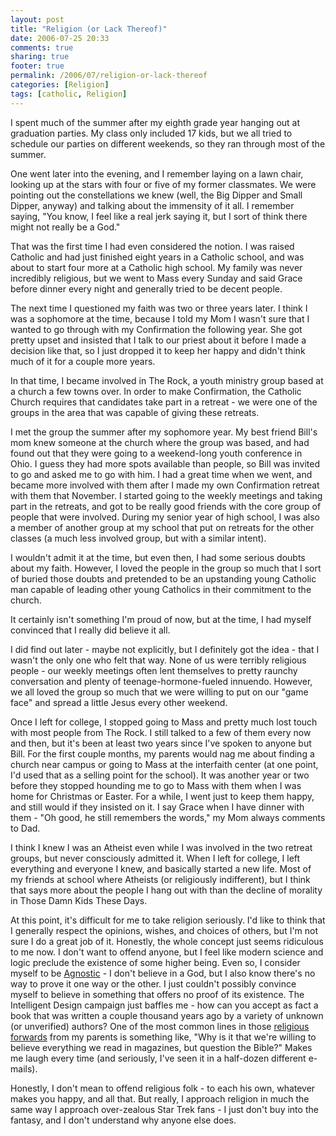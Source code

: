 ```yaml
---
layout: post
title: "Religion (or Lack Thereof)"
date: 2006-07-25 20:33
comments: true
sharing: true
footer: true
permalink: /2006/07/religion-or-lack-thereof
categories: [Religion]
tags: [catholic, Religion]
---
```

I spent much of the summer after my eighth grade year hanging out at graduation parties.  My class only included 17 kids, but we all tried to schedule our parties on different weekends, so they ran through most of the summer.

One went later into the evening, and I remember laying on a lawn chair, looking up at the stars with four or five of my former classmates.  We were pointing out the constellations we knew (well, the Big Dipper and Small Dipper, anyway) and talking about the immensity of it all.  I remember saying, "You know, I feel like a real jerk saying it, but I sort of think there might not really be a God."

That was the first time I had even considered the notion.  I was raised Catholic and had just finished eight years in a Catholic school, and was about to start four more at a Catholic high school.  My family was never incredibly religious, but we went to Mass every Sunday and said Grace before dinner every night and generally tried to be decent people.

The next time I questioned my faith was two or three years later.  I think I was a sophomore at the time, because I told my Mom I wasn't sure that I wanted to go through with my Confirmation the following year.  She got pretty upset and insisted that I talk to our priest about it before I made a decision like that, so I just dropped it to keep her happy and didn't think much of it for a couple more years.

In that time, I became involved in The Rock, a youth ministry group based at a church a few towns over.  In order to make Confirmation, the Catholic Church requires that candidates take part in a retreat - we were one of the groups in the area that was capable of giving these retreats.

I met the group the summer after my sophomore year.  My best friend Bill's mom knew someone at the church where the group was based, and had found out that they were going to a weekend-long youth conference in Ohio.  I guess they had more spots available than people, so Bill was invited to go and asked me to go with him.  I had a great time when we went, and became more involved with them after I made my own Confirmation retreat with them that November.  I started going to the weekly meetings and taking part in the retreats, and got to be really good friends with the core group of people that were involved.  During my senior year of high school, I was also a member of another group at my school that put on retreats for the other classes (a much less involved group, but with a similar intent).

I wouldn't admit it at the time, but even then, I had some serious doubts about my faith.  However, I loved the people in the group so much that I sort of buried those doubts and pretended to be an upstanding young Catholic man capable of leading other young Catholics in their commitment to the church.

It certainly isn't something I'm proud of now, but at the time, I had myself convinced that I really did believe it all.

I did find out later - maybe not explicitly, but I definitely got the idea - that I wasn't the only one who felt that way.  None of us were terribly religious people - our weekly meetings often lent themselves to pretty raunchy conversation and plenty of teenage-hormone-fueled innuendo.  However, we all loved the group so much that we were willing to put on our "game face" and spread a little Jesus every other weekend.

Once I left for college, I stopped going to Mass and pretty much lost touch with most people from The Rock.  I still talked to a few of them  every now and then, but it's been at least two years since I've spoken to anyone but Bill.  For the first couple months, my parents would nag me about finding a church near campus or going to Mass at the interfaith center (at one point, I'd used that as a selling point for the school).  It was another year or two before they stopped hounding me to go to Mass with them when I was home for Christmas or Easter.  For a while, I went just to keep them happy, and still would if they insisted on it.  I say Grace when I have dinner with them - "Oh good, he still remembers the words," my Mom always comments to Dad.

I think I knew I was an Atheist even while I was involved in the two retreat groups, but never consciously admitted it.  When I left for college, I left everything and everyone I knew, and basically started a new life.  Most of my friends at school where Atheists (or religiously indifferent), but I think that says more about the people I hang out with than the decline of morality in Those Damn Kids These Days.

At this point, it's difficult for me to take religion seriously.  I'd like to think that I generally respect the opinions, wishes, and choices of others, but I'm not sure I do a great job of it.  Honestly, the whole concept just seems ridiculous to me now.  I don't want to offend anyone, but I feel like modern science and logic preclude the existence of some higher being.  Even so, I consider myself to be <a href="http://en.wikipedia.org/wiki/Agnostic">Agnostic</a> - I don't believe in a God, but I also know there's no way to prove it one way or the other.  I just couldn't possibly convince myself to believe in something that offers no proof of its existence.  The Intelligent Design campaign just baffles me - how can you accept as fact a book that was written a couple thousand years ago by a variety of unknown (or unverified) authors?  One of the most common lines in those <a href="http://www.brockli.com/archives/2006/07/politics_and_family.php">religious forwards</a> from my parents is something like, "Why is it that we're willing to believe everything we read in magazines, but question the Bible?"  Makes me laugh every time (and seriously, I've seen it in a half-dozen different e-mails).

Honestly, I don't mean to offend religious folk - to each his own, whatever makes you happy, and all that.  But really, I approach religion in much the same way I approach over-zealous Star Trek fans - I just don't buy into the fantasy, and I don't understand why anyone else does.
